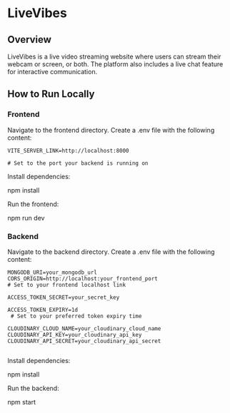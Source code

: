 # LiveVibes
## Overview
LiveVibes is a live video streaming website where users can stream their webcam or screen, or both. The platform also includes a live chat feature for interactive communication.

## How to Run Locally
### Frontend
Navigate to the frontend directory.
Create a .env file with the following content:
```
VITE_SERVER_LINK=http://localhost:8000  

# Set to the port your backend is running on
```

Install dependencies:

npm install

Run the frontend:

npm run dev
### Backend
Navigate to the backend directory.
Create a .env file with the following content:
```
MONGODB_URI=your_mongodb_url
CORS_ORIGIN=http://localhost:your_frontend_port 
# Set to your frontend localhost link

ACCESS_TOKEN_SECRET=your_secret_key

ACCESS_TOKEN_EXPIRY=1d 
 # Set to your preferred token expiry time

CLOUDINARY_CLOUD_NAME=your_cloudinary_cloud_name
CLOUDINARY_API_KEY=your_cloudinary_api_key
CLOUDINARY_API_SECRET=your_cloudinary_api_secret


```
Install dependencies:

npm install

Run the backend:

npm start